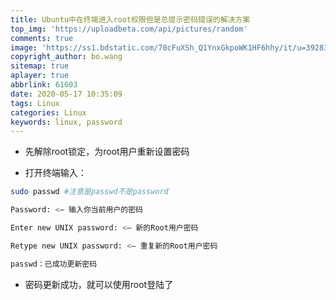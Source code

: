 ```yaml
---
title: Ubuntu中在终端进入root权限但是总提示密码错误的解决方案
top_img: 'https://uploadbeta.com/api/pictures/random'
comments: true
image: 'https://ss1.bdstatic.com/70cFuXSh_Q1YnxGkpoWK1HF6hhy/it/u=3928303111,771089006&fm=26&gp=0.jpg'
copyright_author: bo.wang
sitemap: true
aplayer: true
abbrlink: 61603
date: 2020-05-17 10:35:09
tags: Linux
categories: Linux 
keywords: linux, password
---
```



- 先解除root锁定，为root用户重新设置密码

- 打开终端输入：
```bash
sudo passwd #注意是passwd不是password

Password: <— 输入你当前用户的密码

Enter new UNIX password: <— 新的Root用户密码

Retype new UNIX password: <— 重复新的Root用户密码

passwd：已成功更新密码
```
- 密码更新成功，就可以使用root登陆了
